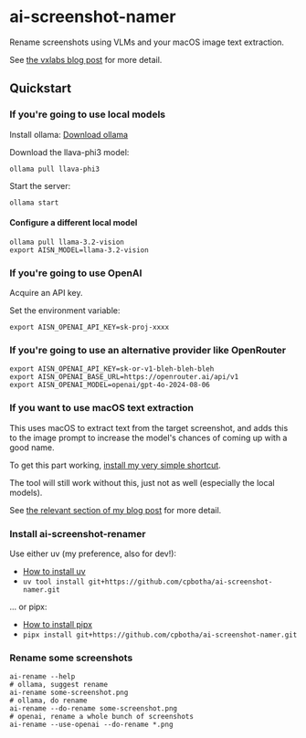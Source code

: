 # ai-screenshot-namer

Rename screenshots using VLMs and your macOS image text extraction.

See [the vxlabs blog post](https://vxlabs.com/2024/05/25/ai-screenshot-renamer-with-ollama-llava-gpt-4o-and-macos-ocr/) for more detail.

## Quickstart

### If you're going to use local models

Install ollama: [Download ollama](https://ollama.com/download)

Download the llava-phi3 model:

```shell
ollama pull llava-phi3
```

Start the server:

```shell
ollama start
```

#### Configure a different local model

```shell
ollama pull llama-3.2-vision
export AISN_MODEL=llama-3.2-vision
```

### If you're going to use OpenAI

Acquire an API key.

Set the environment variable:

```shell
export AISN_OPENAI_API_KEY=sk-proj-xxxx
```

### If you're going to use an alternative provider like OpenRouter

```shell
export AISN_OPENAI_API_KEY=sk-or-v1-bleh-bleh-bleh
export AISN_OPENAI_BASE_URL=https://openrouter.ai/api/v1
export AISN_OPENAI_MODEL=openai/gpt-4o-2024-08-06
```

### If you want to use macOS text extraction

This uses macOS to extract text from the target screenshot, and adds this to the image prompt to increase the model's chances of coming up with a good name.

To get this part working, [install my very simple shortcut](https://www.icloud.com/shortcuts/8ca57fbab726476f90c85f40fa7b40f2).

The tool will still work without this, just not as well (especially the local models).

See [the relevant section of my blog post](https://vxlabs.com/2024/05/25/ai-screenshot-renamer-with-ollama-llava-gpt-4o-and-macos-ocr/#macos-shortcut-for-command-line-extraction-of-text-from-images) for more detail.

### Install ai-screenshot-renamer

Use either uv (my preference, also for dev!):

- [How to install uv](https://docs.astral.sh/uv/getting-started/installation/)
- `uv tool install git+https://github.com/cpbotha/ai-screenshot-namer.git`

... or pipx:

- [How to install pipx](https://pipx.pypa.io/stable/installation/#installing-pipx)
- `pipx install git+https://github.com/cpbotha/ai-screenshot-namer.git`

### Rename some screenshots

```shell
ai-rename --help
# ollama, suggest rename
ai-rename some-screenshot.png
# ollama, do rename
ai-rename --do-rename some-screenshot.png
# openai, rename a whole bunch of screenshots
ai-rename --use-openai --do-rename *.png
```
